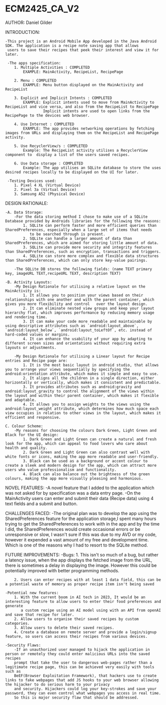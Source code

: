 # ECM2425_CA_V2

AUTHOR: Daniel Gilder

INTRODUCTION:

    -This project is an Android Mobile App developed in the Java Android SDK. The application is a recipe note saving app that allows
     users to save their recipes that peek their interest and view it for later.

     -The apps specification:
        1. Multiple Activities : COMPLETED
            EXAMPLE: MainActivity, RecipeList, RecipePage

        2. Menu : COMPLETED
            EXAMPLE: Menu button displayed on the MainActivity and RecipeList

        3. Explicit and Implicit Intents : COMPLETED
            EXAMPLE: Explicit intents used to move from MainActivity to RecipeList and vice versa, and also from the RecipeList to RecipePage
                     Implicit intents are used to open links from the RecipePage to the devices web browser.

        4. Use Internet : COMPLETED
            EXAMPLE: The app provides networking operations by fetching images from URLs and displaying them on the RecipeList and RecipePage activity.

        5. Use RecyclerView/s : COMPLETED
            Example: The RecipeList activity utilises a RecyclerView component to  display a list of the users saved recipes.

        6. Use Data storage : COMPLETED
            Example: The app utilises an SQLite database to store the uses desired recipes locally to be displayed on the UI for later.

     -Testing Devices used:
        1. Pixel 4 XL (Virtual Device)
        2. Pixel 3a (Virtual Device)
        3. Samsung A52 (Physical Device)

DESIGN RATIONALE:

    -A. Data Storage:
        -For the data storing method I chose to make use of a SQLite Database provided by Androids libraries for the following the reasons:
            1. SQLite can perform faster and more efficient queries than SharedPreferences, especially when a large set of items that needs
               to be searched through is present.
            2. SQLite can handle a larger amount of data than SharedPreferences, which are aimed for storing little amount of data.
            3. SQLite can provide more security and integrity features than SharedPreferences, such as encryption, transactions and triggers.
            4. SQLite can store more complex and flexible data structures than SharedPreferences, which can only store key-value pairings.

        -The SQLite DB stores the following fields: (name TEXT primary key, imageURL TEXT,recipeURL TEXT, description TEXT)

    -B. Activity Layouts:
        -My Design Rationale for utilising a relative layout on the MainActivity is:
            1. It allows you to position your views based on their relationships with one another and with the parent container, which gives you more flexibility and control   over the layout design.
            2. It can eliminate nested view groups and keep your layout hierarchy flat, which improves performance by reducing memory usage and rendering time.
            3. It can make your code more readable and maintainable by using descriptive attributes such as `android:layout_above`, `android:layout_below`, `android:layout_toLeftOf`, etc. instead of hard-coded values or margins.
            4. It can enhance the usability of your app by adapting to different screen sizes and orientations without requiring extra layouts or adjustments.

        -My Design Rationale for utilising a Linear layout for Recipe entries and Recipe page are:
            1. It is the most basic layout in android studio, that allows you to arrange your views sequentially by specifying the android:orientation attribute, which makes it simple and easy to use.
            2. It aligns all the children in a single direction, either horizontally or vertically, which makes it consistent and predictable.
            3. It provides attributes such as android:gravity and android:layout_gravity to control the alignment of the views within the layout and within their parent container, which makes it flexible and adaptable.
            4. It allows you to assign weights to the views using the android:layout_weight attribute, which determines how much space each view occupies in relation to other views in the layout, which makes it efficient and responsive.

    C. Colour Scheme:
        -My reasons for choosing the colours Dark Green, Light Green and Black for the UI design:
            1. Dark Green and Light Green can create a natural and fresh look for the app, which can appeal to food lovers who care about health and quality.
            2. Dark Green and Light Green can also contrast well with white fonts or icons, making the app more readable and user-friendly.
            3. Black can be used as a background or accent colour to create a sleek and modern design for the app, which can attract more users who value professionalism and functionality.
            4. Black can also balance out the brightness of the green colours, making the app more visually pleasing and harmonious.

NOVEL FEATURES:
    -A novel feature that I added to the application which was not asked for by specification was a data entry page.
    -On the MainActivity users can enter and submit their data (Recipe data) using 4 text fields and a submit and button.

CHALLENGES FACED:
    -The original plan was to develop the app using the SharedPreferences feature for the application storage,I spent many hours trying to get the SharedPreferences
     to work with in the app and by the time I did, the SharedPreferences would create occasional errors or be unresponsive or slow, I wasn't sure if this was due to my
     AVD or my code, however it expended a vast amount of my free and development time. Which is one of the reasons why I had to resort to the SQLite
     method.

FUTURE IMPROVEMENTS:
    -Bugs:
        1. This isn't so much of a bug, but rather a latency issue, when the app displays the fetched image from the URL, there is sometimes a delay in displaying
            the image. However this could be potentially improved with better programming methods.

        2. Users can enter recipes with at least 1 data field, this can be a potential waste of memory as proper recipe item isn't being saved

    -Potential new features:
        1. With the current boom in AI tech in 2023, It would be an interesting feature to allow users to enter their food preferences and generate
           a custom recipe using an AI model using with an API from openAI and save that recipe for later.
        2. Allow users to organise their saved recipes by custom categories.
        3. Allow users to delete their saved recipes.
        4. Create a database on remote server and provide a login/signup feature, so users can access their recipes from various devices.

    -Security Flaws:
        -If an unauthorized user managed to hijack the application in person or remotely they could enter malicious URLs into the saved recipes
        prompt that take the user to dangerous web-pages rather than a legitimate recipe page, this can be achieved very easily with tools such as
        BeEF(Browser Exploitation Framework), that hackers use to create links to fake webpages that add JS hooks to your web browser allowing the hijacker to do serious harm to your privacy
        and security. Hijackers could log your key-strokes and save your password, they can even control what webpages you access in real time.
        So this is major security flaw that should be addressed.
